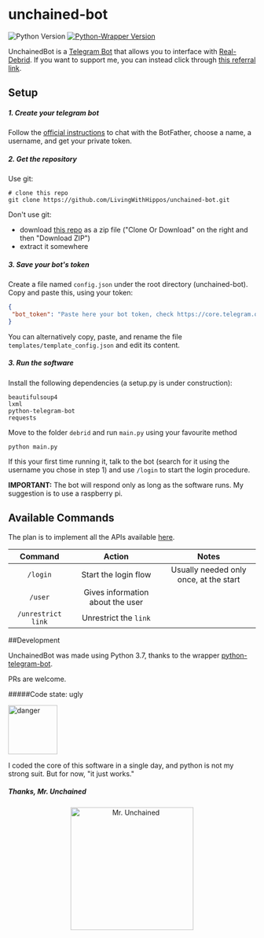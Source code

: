 # unchained-bot
![Python Version](https://img.shields.io/badge/python-3.5+-brightgreen)
[![Python-Wrapper Version](https://img.shields.io/badge/python--telegram--bot-12.4.2-blue)](https://github.com/python-telegram-bot/python-telegram-bot)


UnchainedBot is a [Telegram Bot](https://core.telegram.org/bots) that allows you to interface with [Real-Debrid](https://real-debrid.com/). If you want to support me, you can instead click through [this referral link](http://real-debrid.com/?id=78841).

## Setup

##### 1. Create your telegram bot

Follow the [official instructions](https://core.telegram.org/bots#6-botfather) to chat with the BotFather, choose a name, a username, and get your private token. 

##### 2. Get the repository

Use git:
```shell script
# clone this repo
git clone https://github.com/LivingWithHippos/unchained-bot.git
```
Don't use git:
* download [this repo](https://github.com/LivingWithHippos/unchained-bot) as a zip file ("Clone Or Download" on the right and then "Download ZIP")
* extract it somewhere

#####  3. Save your bot's token
 Create a file named `config.json` under the root directory (unchained-bot).
 Copy and paste this, using your token:
 
 ```json
{
  "bot_token": "Paste here your bot token, check https://core.telegram.org/bots#6-botfather"
}
```
You can alternatively copy, paste, and rename the file `templates/template_config.json` and edit its content.

#####  3. Run the software

Install the following dependencies (a setup.py is under construction):
```shell script
beautifulsoup4
lxml
python-telegram-bot
requests
```
Move to the folder `debrid` and run `main.py` using your favourite method
```shell script
python main.py
```

If this your first time running it, talk to the bot (search for it using the username you chose in step 1) and use `/login` to start the login procedure.

**IMPORTANT:**
The bot will respond only as long as the software runs. My suggestion is to use a raspberry pi.

## Available Commands
The plan is to implement all the APIs available [here](https://api.real-debrid.com/).

| Command  | Action  | Notes   |
|:---:|:---:|:---:|
| `/login`  | Start the login flow  | Usually needed only once, at the start  |
| `/user`  | Gives information about the user  |   |
|  `/unrestrict link` | Unrestrict the `link`  |   |

##Development

UnchainedBot was made using Python 3.7, thanks to the wrapper [python-telegram-bot](https://github.com/python-telegram-bot/python-telegram-bot).

PRs are welcome.

#####Code state: ugly

<a href="https://ibb.co/s21dMZq"><img src="https://i.ibb.co/f2NzPsH/danger.png" width=100 alt="danger" border="0"></a>

I coded the core of this software in a single day, and python is not my strong suit. But for now, "it just works."

##### Thanks, Mr. Unchained
<p align="center">
<a href="https://imgbb.com/"><img src="https://i.ibb.co/grzjQsT/Oliva.jpg" width=250 alt="Mr. Unchained" border="0"></a>
</p>
